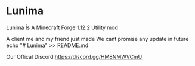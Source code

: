 # Lunima

Lunima İs A Minecraft Forge 1.12.2 Utility mod

A client me and my friend just made
We cant promise any update in future echo "# Lunima" >> README.md

Our Offical Discord:https://discord.gg/HM8NMWVCmU
